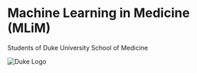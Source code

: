 # Machine Learning in Medicine (MLiM)
Students of Duke University School of Medicine


![Duke Logo](file:///Users/bik4/Downloads/DUSOM-Logos/Alternate%20Logo/DUSOM_Stk_rgb.jpg)
